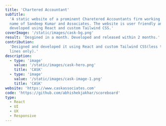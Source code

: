 ```yaml
---
title: 'Chartered Accountant'
subTitle:
  'A static website of a prominent Charetered Accountants firm working in the
  name of Sandeep Kumar and Associates. The website is user friendly and
  developed using React and custom Tailwind CSS.'
coverImage: '/static/images/cask-bg.png'
result: 'Desgined in a month. Developed and released within 2 months.'
contribution:
  'Designed and developed it using React and custom Tailwind CSS(less than 800
  lines only).'
description:
  - type: 'image'
    value: '/static/images/cask-hero.png'
    title: 'CASK'
  - type: 'image'
    value: '/static/images/cask-image-1.png'
    title: 'CASK'
website: 'https://www.caskassociates.com'
code: 'https://github.com/abhishekjakhar/scoreboard'
type:
  - React
  - UI
  - UX
  - Responsive
---
```

